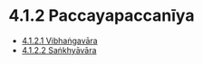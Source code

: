 

# 4.1.2 Paccayapaccanīya

* [4.1.2.1 Vibhaṅgavāra](4.1.2/4.1.2.1.md)
* [4.1.2.2 Saṅkhyāvāra](4.1.2/4.1.2.2.md)



